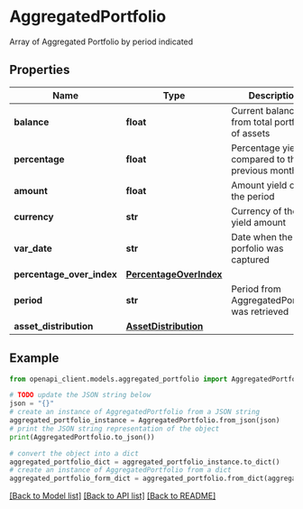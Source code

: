# AggregatedPortfolio

Array of Aggregated Portfolio by period indicated

## Properties

Name | Type | Description | Notes
------------ | ------------- | ------------- | -------------
**balance** | **float** | Current balance from total portfolio of assets | [optional] 
**percentage** | **float** | Percentage yield compared to the previous month | [optional] 
**amount** | **float** | Amount yield over the period | [optional] 
**currency** | **str** | Currency of the yield amount | [optional] 
**var_date** | **str** | Date when the porfolio was captured | [optional] 
**percentage_over_index** | [**PercentageOverIndex**](PercentageOverIndex.md) |  | [optional] 
**period** | **str** | Period from AggregatedPortfolio was retrieved | [optional] 
**asset_distribution** | [**AssetDistribution**](AssetDistribution.md) |  | [optional] 

## Example

```python
from openapi_client.models.aggregated_portfolio import AggregatedPortfolio

# TODO update the JSON string below
json = "{}"
# create an instance of AggregatedPortfolio from a JSON string
aggregated_portfolio_instance = AggregatedPortfolio.from_json(json)
# print the JSON string representation of the object
print(AggregatedPortfolio.to_json())

# convert the object into a dict
aggregated_portfolio_dict = aggregated_portfolio_instance.to_dict()
# create an instance of AggregatedPortfolio from a dict
aggregated_portfolio_form_dict = aggregated_portfolio.from_dict(aggregated_portfolio_dict)
```
[[Back to Model list]](../README.md#documentation-for-models) [[Back to API list]](../README.md#documentation-for-api-endpoints) [[Back to README]](../README.md)


